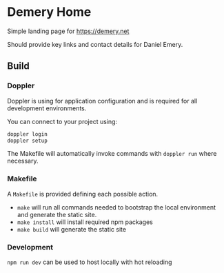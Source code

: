 # Demery Home

Simple landing page for https://demery.net

Should provide key links and contact details for Daniel Emery.

## Build

### Doppler

Doppler is using for application configuration and is required for all development environments.

You can connect to your project using:

```sh
doppler login
doppler setup
```

The Makefile will automatically invoke commands with `doppler run` where necessary.

### Makefile

A `Makefile` is provided defining each possible action.

- `make` will run all commands needed to bootstrap the local environment and generate the static site.
- `make install` will install required npm packages
- `make build` will generate the static site

### Development

`npm run dev` can be used to host locally with hot reloading
